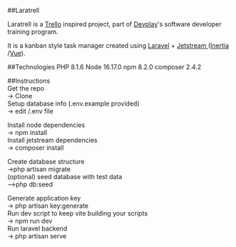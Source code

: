 ##Laratrell
<p>Laratrell is a <a href="https://trello.com/" class="underline text-gray-900 dark:text-white">Trello</a> inspired project, part of <a href="https://devplay.com.br/" class="underline text-gray-900 dark:text-white">Devplay</a>'s software developer training program. </p>
<p>It is a kanban style task manager created using <a href="https://laravel.com/" class="underline text-gray-900 dark:text-white">Laravel</a> + <a href="https://jetstream.laravel.com/2.x/introduction.html" class="underline text-gray-900 dark:text-white">Jetstream </a>
    (<a href="https://inertiajs.com/" class="underline text-gray-900 dark:text-white">Inertia </a>
    /<a href="https://vuejs.org/" class="underline text-gray-900 dark:text-white">Vue</a>).</p>

##Technologies
PHP 8.1.6
Node 16.17.0
npm 8.2.0
composer 2.4.2


##Instructions<br/>
Get the repo <br/>
-> Clone<br/>
Setup database info (.env.example provided)<br/>
-> edit /.env file<br/>

Install node dependencies<br/>
-> npm install<br/>
Install jetstream dependencies<br/>
-> composer install<br/>

Create database structure<br/>
->php artisan migrate<br/>
(optional) seed database with test data<br/>
-->php db:seed<br/>

Generate application key<br/>
-> php artisan key:generate<br/>
Run dev script to keep vite building your scripts<br/>
-> npm run dev <br/>
Run laravel backend<br/>
-> php artisan serve<br/>

